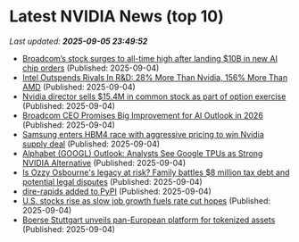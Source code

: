 # Latest NVIDIA News (top 10)
_Last updated: **2025-09-05 23:49:52**_

- [Broadcom’s stock surges to all-time high after landing $10B in new AI chip orders](https://siliconangle.com/2025/09/04/broadcoms-stock-surges-new-time-high-landing-10b-new-ai-chip-orders/) (Published: 2025-09-04)
- [Intel Outspends Rivals In R&D: 28% More Than Nvidia, 156% More Than AMD](https://hardware.slashdot.org/story/25/09/04/2152214/intel-outspends-rivals-in-rd-28-more-than-nvidia-156-more-than-amd) (Published: 2025-09-04)
- [Nvidia director sells $15.4M in common stock as part of option exercise](https://thefly.com/permalinks/entry.php/id4193482/NVDA-Nvidia-director-sells-M-in-common-stock-as-part-of-option-exercise) (Published: 2025-09-04)
- [Broadcom CEO Promises Big Improvement for AI Outlook in 2026](https://www.livemint.com/companies/news/broadcom-ceo-promises-big-improvement-for-ai-outlook-in-2026-11757026784255.html) (Published: 2025-09-04)
- [Samsung enters HBM4 race with aggressive pricing to win Nvidia supply deal](https://www.digitimes.com/news/a20250904PD248/samsung-hbm4-hbm-market-nvidia.html) (Published: 2025-09-04)
- [Alphabet (GOOGL) Outlook: Analysts See Google TPUs as Strong NVIDIA Alternative](https://finance.yahoo.com/news/alphabet-googl-outlook-analysts-see-225031838.html) (Published: 2025-09-04)
- [Is Ozzy Osbourne's legacy at risk? Family battles $8 million tax debt and potential legal disputes](https://economictimes.indiatimes.com/news/international/us/ozzy-osbourne-family-financial-struggles-8-million-tax-debt-and-potential-legal-disputes/articleshow/123708401.cms) (Published: 2025-09-04)
- [dire-rapids added to PyPI](https://pypi.org/project/dire-rapids/) (Published: 2025-09-04)
- [U.S. stocks rise as slow job growth fuels rate cut hopes](https://www.thestar.com.my/news/world/2025/09/05/us-stocks-rise-as-slow-job-growth-fuels-rate-cut-hopes) (Published: 2025-09-04)
- [Boerse Stuttgart unveils pan-European platform for tokenized assets](https://cointelegraph.com/news/boerse-stuttgart-seturion-pan-european-tokenized-assets) (Published: 2025-09-04)
